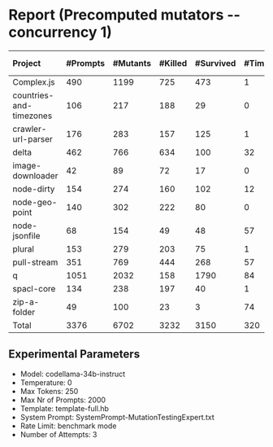 # Report (Precomputed mutators --concurrency 1)
| Project | #Prompts | #Mutants | #Killed | #Survived | #Timeout | MutationScore | LLMorpheus Time | Stryker Time | #Prompt Tokens | #Completion Tokens | #Total Tokens  |
|:--------|:---------|:---------|:--------|:----------|----------|---------------|-----------------|--------------|----------------|--------------------|----------------|
| Complex.js | 490 | 1199 | 725 | 473 | 1 | 60.55 | 3034.16 | 631.23 | 967508 | 102497 | 1070005 |
| countries-and-timezones | 106 | 217 | 188 | 29 | 0 | 86.64 | 1070.91 | 309.4 | 105828 | 23444 | 129272 |
| crawler-url-parser | 176 | 283 | 157 | 125 | 1 | 55.83 | 1644.09 | 1022.89 | 386223 | 39174 | 425397 |
| delta | 462 | 766 | 634 | 100 | 32 | 86.95 | 2983.03 | 3969.11 | 890252 | 99003 | 989255 |
| image-downloader | 42 | 89 | 72 | 17 | 0 | 80.9 | 430.51 | 374.45 | 24655 | 9148 | 33803 |
| node-dirty | 154 | 274 | 160 | 102 | 12 | 62.77 | 1563.3 | 251.17 | 246248 | 33068 | 279316 |
| node-geo-point | 140 | 302 | 222 | 80 | 0 | 73.51 | 1411 | 1001.75 | 316333 | 30041 | 346374 |
| node-jsonfile | 68 | 154 | 49 | 48 | 57 | 68.83 | 690.69 | 474.83 | 57516 | 14750 | 72266 |
| plural | 153 | 279 | 203 | 75 | 1 | 73.12 | 1521.09 | 151.19 | 265602 | 34132 | 299734 |
| pull-stream | 351 | 769 | 444 | 268 | 57 | 65.15 | 2541.67 | 1398.89 | 208130 | 76567 | 284697 |
| q | 1051 | 2032 | 158 | 1790 | 84 | 11.91 | 5399.09 | 13959.4 | 2127655 | 220191 | 2347846 |
| spacl-core | 134 | 238 | 197 | 40 | 1 | 83.19 | 1351.08 | 959.37 | 162705 | 29287 | 191992 |
| zip-a-folder | 49 | 100 | 23 | 3 | 74 | 97 | 510.58 | 1154.14 | 82457 | 10725 | 93182 |
| Total | 3376 | 6702 | 3232 | 3150 | 320 | - | 24151.20 | 25657.82 | 5841112 | 722027 | 6563139 |
## Experimental Parameters
  - Model: codellama-34b-instruct
  - Temperature: 0
  - Max Tokens: 250
  - Max Nr of Prompts: 2000
  - Template: template-full.hb
  - System Prompt: SystemPrompt-MutationTestingExpert.txt
  - Rate Limit: benchmark mode
  - Number of Attempts: 3


